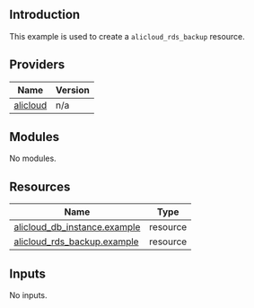 ## Introduction

This example is used to create a `alicloud_rds_backup` resource.

<!-- BEGIN_TF_DOCS -->
## Providers

| Name | Version |
|------|---------|
| <a name="provider_alicloud"></a> [alicloud](#provider\_alicloud) | n/a |

## Modules

No modules.

## Resources

| Name | Type |
|------|------|
| [alicloud_db_instance.example](https://registry.terraform.io/providers/aliyun/alicloud/latest/docs/resources/db_instance) | resource |
| [alicloud_rds_backup.example](https://registry.terraform.io/providers/aliyun/alicloud/latest/docs/resources/rds_backup) | resource |

## Inputs

No inputs.
<!-- END_TF_DOCS -->    